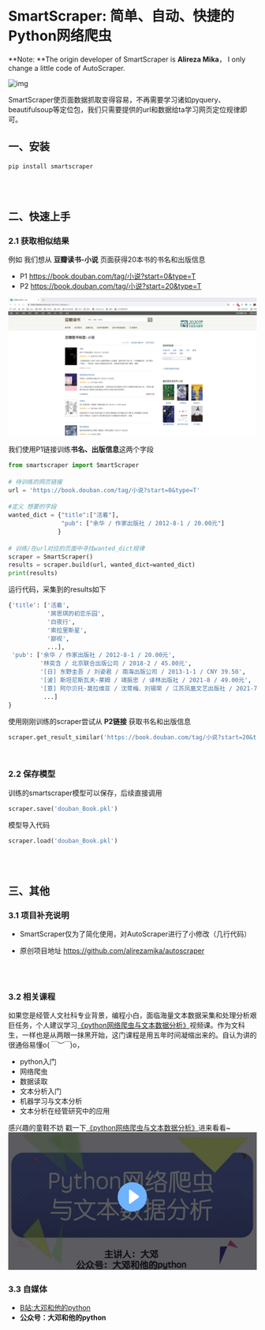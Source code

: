 # SmartScraper: 简单、自动、快捷的Python网络爬虫

**Note: **The origin developer of SmartScraper  is **Alireza Mika**， I only change a little code of AutoScraper.



![img](https://user-images.githubusercontent.com/17881612/91968083-5ee92080-ed29-11ea-82ec-d99ec85367a5.png)

SmartScraper使页面数据抓取变得容易，不再需要学习诸如pyquery、beautifulsoup等定位包，我们只需要提供的url和数据给ta学习网页定位规律即可。


## 一、安装

```bash
pip install smartscraper
```

<br><br>

## 二、快速上手

### 2.1 获取相似结果

例如 我们想从 **豆瓣读书-小说** 页面获得20本书的书名和出版信息

- P1  https://book.douban.com/tag/小说?start=0&type=T
- P2  https://book.douban.com/tag/小说?start=20&type=T

![](img/douban.png)

我们使用P1链接训练**书名、出版信息**这两个字段

```python
from smartscraper import SmartScraper

# 待训练的网页链接
url = 'https://book.douban.com/tag/小说?start=0&type=T'

#定义 想要的字段
wanted_dict = {"title":["活着"],
               "pub": ["余华 / 作家出版社 / 2012-8-1 / 20.00元"]
              }

# 训练/在url对应的页面中寻找wanted_dict规律
scraper = SmartScraper()
results = scraper.build(url, wanted_dict=wanted_dict)
print(results)
```

运行代码，采集到的results如下
```python
{'title': ['活着', 
           '房思琪的初恋乐园', 
           '白夜行', 
           '索拉里斯星', 
           '鄙视',
           ...], 
 'pub': ['余华 / 作家出版社 / 2012-8-1 / 20.00元', 
         '林奕含 / 北京联合出版公司 / 2018-2 / 45.00元', 
         '[日] 东野圭吾 / 刘姿君 / 南海出版公司 / 2013-1-1 / CNY 39.50', 
         '[波] 斯坦尼斯瓦夫·莱姆 / 靖振忠 / 译林出版社 / 2021-8 / 49.00元', 
         '[意] 阿尔贝托·莫拉维亚 / 沈萼梅、刘锡荣 / 江苏凤凰文艺出版社 / 2021-7 / 62.00',
          ...]
}

```
使用刚刚训练的scraper尝试从 **P2链接** 获取书名和出版信息
```python
scraper.get_result_similar('https://book.douban.com/tag/小说?start=20&type=T')
```

<br>

### 2.2 保存模型

训练的smartscraper模型可以保存，后续直接调用

```python
scraper.save('douban_Book.pkl')
```

模型导入代码

```python
scraper.load('douban_Book.pkl')
```

<br><br>

## 三、其他

### 3.1 项目补充说明

- SmartScraper仅为了简化使用，对AutoScraper进行了小修改（几行代码）

- 原创项目地址  https://github.com/alirezamika/autoscraper

<br><br>

###  3.2 相关课程

如果您是经管人文社科专业背景，编程小白，面临海量文本数据采集和处理分析艰巨任务，个人建议学习[《python网络爬虫与文本数据分析》](https://ke.qq.com/course/482241?tuin=163164df)视频课。作为文科生，一样也是从两眼一抹黑开始，这门课程是用五年时间凝缩出来的。自认为讲的很通俗易懂o(*￣︶￣*)o，

- python入门
- 网络爬虫
- 数据读取
- 文本分析入门
- 机器学习与文本分析
- 文本分析在经管研究中的应用

感兴趣的童鞋不妨 戳一下[《python网络爬虫与文本数据分析》](https://ke.qq.com/course/482241?tuin=163164df)进来看看~
[![](img/课程.png)](https://ke.qq.com/course/482241?tuin=163164df)



### 3.3 自媒体

- [B站:大邓和他的python](https://space.bilibili.com/122592901/channel/detail?cid=66008)
- **公众号：大邓和他的python**

  





